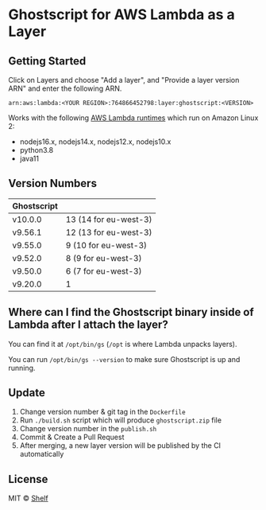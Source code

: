 # Ghostscript for AWS Lambda as a Layer

## Getting Started

Click on Layers and choose "Add a layer", and "Provide a layer version ARN" and enter the following ARN.

```
arn:aws:lambda:<YOUR REGION>:764866452798:layer:ghostscript:<VERSION>
```

Works with the following [AWS Lambda runtimes](https://docs.aws.amazon.com/lambda/latest/dg/lambda-runtimes.html) which
run on Amazon Linux 2:

- nodejs16.x, nodejs14.x, nodejs12.x, nodejs10.x
- python3.8
- java11

## Version Numbers

| Ghostscript | <VERSION>              |
| ----------- |------------------------|
| v10.0.0     | 13 (14 for eu-west-3)  |
| v9.56.1     | 12 (13 for eu-west-3)  |
| v9.55.0     | 9  (10 for eu-west-3)  |
| v9.52.0     | 8  (9 for eu-west-3)   |
| v9.50.0     | 6  (7 for eu-west-3)   |
| v9.20.0     | 1                      |

## Where can I find the Ghostscript binary inside of Lambda after I attach the layer?

You can find it at `/opt/bin/gs` (`/opt` is where Lambda unpacks layers).

You can run `/opt/bin/gs --version` to make sure Ghostscript is up and running.

## Update

1. Change version number & git tag in the `Dockerfile`
2. Run `./build.sh` script which will produce `ghostscript.zip` file
3. Change version number in the `publish.sh`
4. Commit & Create a Pull Request
5. After merging, a new layer version will be published by the CI automatically

## License

MIT © [Shelf](https://shelf.io)
